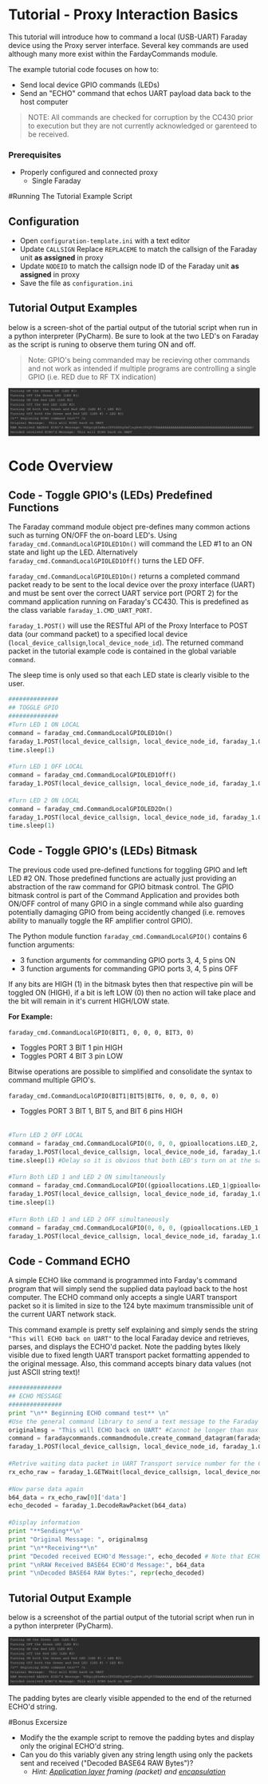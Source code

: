 
# Tutorial - Proxy Interaction Basics

This tutorial will introduce how to command a local (USB-UART) Faraday device using the Proxy server interface. Several key commands are used although many more exist within the FardayCommands module.

The example tutorial code focuses on how to:

* Send local device GPIO commands (LEDs)
* Send an "ECHO" command that echos UART payload data back to the host computer

> NOTE: All commands are checked for corruption by the CC430 prior to execution but they are not currently acknowledged or garenteed to be received.

### Prerequisites
* Properly configured and connected proxy
  * Single Faraday

#Running The Tutorial Example Script

## Configuration

* Open `configuration-template.ini` with a text editor
* Update `CALLSIGN` Replace ```REPLACEME``` to match the callsign of the Faraday unit **as assigned** in proxy
* Update `NODEID` to match the callsign node ID of the Faraday unit **as assigned** in proxy
* Save the file as `configuration.ini`



## Tutorial Output Examples

below is a screen-shot of the partial output of the tutorial script when run in a python interpreter (PyCharm). Be sure to look at the two LED's on Faraday as the script is runing to observe them turing ON and off.

> Note: GPIO's being commanded may be recieving other commands and not work as intended if multiple programs are controlling a single GPIO (i.e. RED due to RF TX indication)


![Example Tutorial Operation](Images/Output.png "Example Tutorial Operation")


# Code Overview

## Code - Toggle GPIO's (LEDs) Predefined Functions

The Faraday command module object pre-defines many common actions such as turning ON/OFF the on-board LED's. Using `faraday_cmd.CommandLocalGPIOLED1On()` will command the LED #1 to an ON state and light up the LED. Alternatively `faraday_cmd.CommandLocalGPIOLED1Off()` turns the LED OFF.

`faraday_cmd.CommandLocalGPIOLED1On()` returns a completed command packet ready to be sent to the local device over the proxy interface (UART) and must be sent over the correct UART service port (PORT 2) for the command application running on Faraday's CC430. This is predefined as the class variable `faraday_1.CMD_UART_PORT`.

 `faraday_1.POST()` will use the RESTful API of the Proxy Interface to POST data (our command packet) to a specified local device (`local_device_callsign`,`local_device_node_id`). The returned command packet in the tutorial example code is contained in the global variable `command`.

The sleep time is only used so that each LED state is clearly visible to the user.


```python
##############
## TOGGLE GPIO
##############
#Turn LED 1 ON LOCAL
command = faraday_cmd.CommandLocalGPIOLED1On()
faraday_1.POST(local_device_callsign, local_device_node_id, faraday_1.CMD_UART_PORT, command)
time.sleep(1)

#Turn LED 1 OFF LOCAL
command = faraday_cmd.CommandLocalGPIOLED1Off()
faraday_1.POST(local_device_callsign, local_device_node_id, faraday_1.CMD_UART_PORT, command)

#Turn LED 2 ON LOCAL
command = faraday_cmd.CommandLocalGPIOLED2On()
faraday_1.POST(local_device_callsign, local_device_node_id, faraday_1.CMD_UART_PORT, command)
time.sleep(1)
```

## Code - Toggle GPIO's (LEDs) Bitmask

The previous code used pre-defined functions for toggling GPIO and left LED #2 ON. Those predefined functions are actually just providing an abstraction of the raw command for GPIO bitmask control. The GPIO bitmask control is part of the Command Application and provides both ON/OFF control of many GPIO in a single command while also guarding potentially damaging GPIO from being accidently changed (i.e. removes ability to manually toggle the RF amplifier control GPIO).

The Python module function `faraday_cmd.CommandLocalGPIO()` contains 6 function arguments:

* 3 function arguments for commanding GPIO ports 3, 4, 5 pins ON
* 3 function arguments for commanding GPIO ports 3, 4, 5 pins OFF

If any bits are HIGH (1) in the bitmask bytes then that respective pin will be toggled ON (HIGH), if a bit is left LOW (0) then no action will take place and the bit will remain in it's current HIGH/LOW state.

**For Example:**

`faraday_cmd.CommandLocalGPIO(BIT1, 0, 0, 0, BIT3, 0)`

* Toggles PORT 3 BIT 1 pin HIGH
* Toggles PORT 4 BIT 3 pin LOW

Bitwise operations are possible to simplified and consolidate the syntax to command multiple GPIO's.

`faraday_cmd.CommandLocalGPIO(BIT1|BIT5|BIT6, 0, 0, 0, 0, 0)`

* Toggles PORT 3 BIT 1, BIT 5, and BIT 6 pins HIGH




```python

#Turn LED 2 OFF LOCAL
command = faraday_cmd.CommandLocalGPIO(0, 0, 0, gpioallocations.LED_2, 0, 0) #This examples how the non predefined LED GPIO commanding is created. Multiple GPIO's can be toggled at once using ||'s
faraday_1.POST(local_device_callsign, local_device_node_id, faraday_1.CMD_UART_PORT, command)
time.sleep(1) #Delay so it is obvious that both LED's turn on at the same time in the next command

#Turn Both LED 1 and LED 2 ON simultaneously
command = faraday_cmd.CommandLocalGPIO((gpioallocations.LED_1|gpioallocations.LED_2), 0, 0, 0, 0, 0)
faraday_1.POST(local_device_callsign, local_device_node_id, faraday_1.CMD_UART_PORT, command)
time.sleep(1)

#Turn Both LED 1 and LED 2 OFF simultaneously
command = faraday_cmd.CommandLocalGPIO(0, 0, 0, (gpioallocations.LED_1|gpioallocations.LED_2), 0, 0)
faraday_1.POST(local_device_callsign, local_device_node_id, faraday_1.CMD_UART_PORT, command)
```
## Code - Command ECHO

A simple ECHO like command is programmed into Farday's command program that will simply send the supplied data payload back to the host computer. The ECHO command only accepts a single UART transport packet so it is limited in size to the 124 byte maximum transmissible unit of the current UART network stack.

This command example is pretty self explaining and simply sends the string `"This will ECHO back on UART"` to the local Faraday device and retrieves, parses, and displays the ECHO'd packet. Note the padding bytes likely visible due to fixed length UART transport packet formatting appended to the original message. Also, this command accepts binary data values (not just ASCII string text)!

```python
###############
## ECHO MESSAGE
###############
print "\n** Beginning ECHO command test** \n"
#Use the general command library to send a text message to the Faraday UART "ECHO" command. Will only ECHO a SINGLE packet. This will send the payload of the message back (up to 62 bytes, this can be updated in firmware to 124!)
originalmsg = "This will ECHO back on UART" #Cannot be longer than max UART payload size!
command = faradaycommands.commandmodule.create_command_datagram(faraday_cmd.CMD_ECHO, originalmsg)
faraday_1.POST(local_device_callsign, local_device_node_id, faraday_1.CMD_UART_PORT, command)

#Retrive waiting data packet in UART Transport service number for the COMMAND application (Use GETWait() to block until ready or return False).
rx_echo_raw = faraday_1.GETWait(local_device_callsign, local_device_node_id, faraday_1.CMD_UART_PORT, sec_timeout = 3)  # Wait for up to 3 seconds for data to arrive

#Now parse data again
b64_data = rx_echo_raw[0]['data']
echo_decoded = faraday_1.DecodeRawPacket(b64_data)

#Display information
print "**Sending**\n"
print "Original Message: ", originalmsg
print "\n**Receiving**\n"
print "Decoded received ECHO'd Message:", echo_decoded # Note that ECHO sends back a fixed packed regardless. Should update to send back exact length.
print "\nRAW Received BASE64 ECHO'd Message:", b64_data
print "\nDecoded BASE64 RAW Bytes:", repr(echo_decoded)
```


## Tutorial Output Example

below is a screenshot of the partial output of the tutorial script when run in a python interpreter (PyCharm).


![Output from the Commanding - Local Tutorial](Images/Output.png "Output from the Commanding - Local Tutorial")

The padding bytes are clearly visible appended to the end of the returned ECHO'd string. 

#Bonus Excersize

* Modify the the example script to remove the padding bytes and display only the original ECHO'd string.
* Can you do this variably given any string length using only the packets sent and received ("Decoded BASE64 RAW Bytes")?
  * *Hint: [Application layer](https://en.wikipedia.org/wiki/OSI_model) framing (packet) and [encapsulation](https://en.wikipedia.org/wiki/Encapsulation_(networking))*

